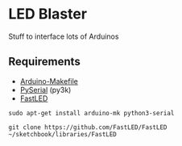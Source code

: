 # LED Blaster
Stuff to interface lots of Arduinos

## Requirements
- [Arduino-Makefile](https://github.com/sudar/Arduino-Makefile)
- [PySerial](https://github.com/pyserial/pyserial) (py3k)
- [FastLED](https://github.com/FastLED/FastLED)

`sudo apt-get install arduino-mk python3-serial`

`git clone https://github.com/FastLED/FastLED ~/sketchbook/libraries/FastLED`
